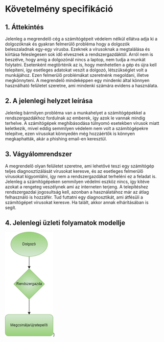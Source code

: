# Követelmény specifikáció

## 1. Áttekintés

Jelenleg a megrendelő cég a számítógépeit védelem nélkül ellátva adja ki a dolgozóknak és gyakran felmerülő probléma hogy a dolgozók beleszaladnak egy-egy vírusba. Ezeknek a vírusoknak a megtalálása és kiírtása feleslegesen sok idő elvesznek a rendszergazdáktól. Arról nem is beszélve, hogy amíg a dolgozónál nincs a laptop, nem tudja a munkát folytatni. Esetenként megtörténik az is, hogy menhetetlen a gép és újra kell telepíteni, így esetleges adatokat veszít a dolgozó, létszükséglet volt a munkájához. Ezen felmerülő problémákat szeretnénk megoldani, illetve megkönnyteni. A megrendelő mindeképpen egy mindenki által könnyen használható felületet szeretne, ami mindenki számára evidens a használata.

## 2. A jelenlegi helyzet leírása

Jelenleg bármilyen probléma van a munkahelyet a számítógépekkel a rendszergazdákhoz fordulnak az emberek, így azok le vannak mindig terhelve. A számítógépek meghibásodása túlnyomó esetekben vírusok miatt keletkezik, mivel eddig semmilyen védelem nem volt a számítógépekre telepítve, ezen vírusokat könnyedén még hozzáértők is könnyen megkaphatták, akár a phishing email-en keresztül. 

## 3. Vágyálomrendszer

A megrendelő olyan felületet szeretne, ami lehetővé teszi egy számítógép teljes diagnosztizálását vírusokat keresve, és az esetleges felmerülő vírusokat kigyomlálni, így nem a rendszergazdákat terheléni ez a feladat is. Jelenleg a számítógépeken semmilyen védelmi eszköz nincs, így kitéve azokat a rengeteg veszélynek ami az interneten terjeng. A telepítéshez rendszergazdai jogosultság kell, azonban a használatához már az átlag felhasználó is hozzáfér. Tud futtatni egy diagnosztikát, ami átfésüli a számítógépet vírusokat keresve. Ha talált, akkor annak elhárításában is segít.

## 4. Jelenlegi üzleti folyamatok modellje

![jelenlegi folyamat](../docs/pics/jelenlegi.png))
